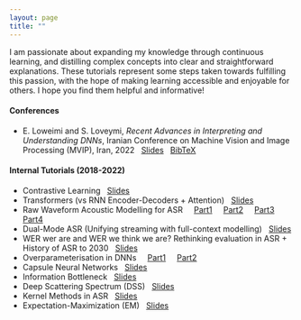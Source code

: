 ```yaml
---
layout: page
title: ""
---
```


I am passionate about expanding my knowledge through continuous learning, and distilling complex concepts into clear and straightforward explanations. These tutorials represent some steps taken towards fulfilling this passion, with the hope of making learning accessible and enjoyable for others. I hope you find them helpful and informative!

#### Conferences ####
  * E. Loweimi and S. Loveymi, *Recent Advances in Interpreting and Understanding DNNs*, Iranian Conference on Machine Vision and Image Processing (MVIP), Iran, 2022 &nbsp; [Slides](/files/Tutorials/MVIP2022_W5_RecentAdvances.pdf) &nbsp; [BibTeX](/files/Tutorials/mvip2022.bib) 

#### Internal Tutorials (2018-2022) ####
  * Contrastive Learning &nbsp; [Slides](/files/Tutorials/ContrastiveLearning_ErfanLoweimi.pdf)
  * Transformers (vs RNN Encoder-Decoders + Attention) &nbsp; [Slides](/files/Tutorials/Transformers_ErfanLoweimi.pdf)
  * Raw Waveform Acoustic Modelling for ASR &nbsp; &nbsp; [Part1](/files/Tutorials/Raw_Part_I.pdf) &nbsp; &nbsp; [Part2](/files/Tutorials/Raw_Part_II.pdf) &nbsp; &nbsp; [Part3](/files/Tutorials/Raw_Part_III.pdf) &nbsp; &nbsp; [Part4](/files/Tutorials/Raw_Part_IV.pdf)
  * Dual-Mode ASR (Unifying streaming with full-context modelling) &nbsp; [Slides](/files/Tutorials/DualMode_ASR_ErfanLoweimi.pdf)
  * WER wer are and WER we think we are? Rethinking evaluation in ASR + History of ASR to 2030 &nbsp; [Slides](/files/Tutorials/WER_all_ErfanLoweimi.pdf)
  * Overparameterisation in DNNs &nbsp; &nbsp; [Part1](/files/Tutorials/OverParam1.pdf) &nbsp; &nbsp; [Part2](/files/Tutorials/OverParam2.pdf)
  * Capsule Neural Networks &nbsp; [Slides](/files/Tutorials/CapsuleNet_ErfanLoweimi.pdf)
  * Information Bottleneck &nbsp; [Slides](/files/Tutorials/InformationBottleneck_ErfanLoweimi.pdf)
  * Deep Scattering Spectrum (DSS) &nbsp; [Slides](/files/Tutorials/DSS_ErfanLoweimi.pdf)
  * Kernel Methods in ASR &nbsp; [Slides](/files/Tutorials/KernelMethods4ASR_ErfanLoweimi.pdf)
  * Expectation-Maximization (EM) &nbsp; [Slides](/files/Tutorials/EM_ErfanLoweimi.pdf)
